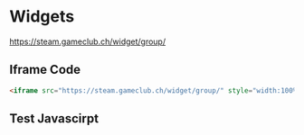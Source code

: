 # Widgets


https://steam.gameclub.ch/widget/group/


## Iframe Code

```html
<iframe src="https://steam.gameclub.ch/widget/group/" style="width:100%;height:100%;border:0;overflow:hidden;" scrolling="no"></iframe>
```

<script>async function loadSteamGroupWidget(){const e=await fetch('https://steam.gameclub.ch/widget/group/103582791430857185.html'),t=await e.text();document.getElementById('steam-group-widget-container').innerHTML=t}document.addEventListener('DOMContentLoaded',loadSteamGroupWidget);</script><div id='steam-group-widget-container' style='width:100%;'></div>

## Test Javascirpt

<div id="steam-group-widget-container" style="width:100%;"></div>